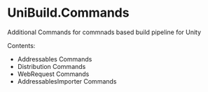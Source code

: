 # UniBuild.Commands
Additional Commands for commnads based build pipeline for Unity

Contents:

- Addressables Commands
- Distribution Commands
- WebRequest Commands
- AddressablesImporter Commands
